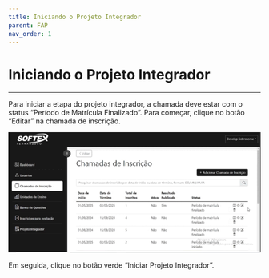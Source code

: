 ```yaml
---
title: Iniciando o Projeto Integrador
parent: FAP
nav_order: 1
---
```


# Iniciando o Projeto Integrador
---

Para iniciar a etapa do projeto integrador, a chamada deve estar com o status “Período de Matrícula Finalizado”. Para começar, clique no botão “Editar” na chamada de inscrição.

![Iniciando o Projeto Integrador](/assets/gifs/iniciandoprojetointegrador.gif)

Em seguida, clique no botão verde “Iniciar Projeto Integrador”.
